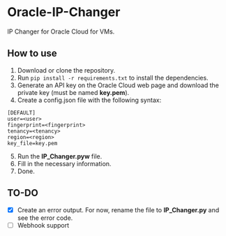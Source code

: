 # Oracle-IP-Changer
IP Changer for Oracle Cloud for VMs.

## How to use
1. Download or clone the repository.
2. Run `pip install -r requirements.txt` to install the dependencies.
3. Generate an API key on the Oracle Cloud web page and download the private key (must be named **key.pem**).
4. Create a config.json file with the following syntax:

```
[DEFAULT]
user=<user>
fingerprint=<fingerprint>
tenancy=<tenancy>
region=<region>
key_file=key.pem
```

5. Run the **IP_Changer.pyw** file.
6. Fill in the necessary information.
7. Done.

## TO-DO
- [x] Create an error output. For now, rename the file to **IP_Changer.py** and see the error code.
- [ ] Webhook support
